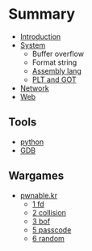 # Summary

* [Introduction](README.md)
* [System](system.md)
  * Buffer overflow
  * Format string
  * [Assembly lang](system/assembly-lang.md)
  * [PLT and GOT](system/plt-and-got.md)
* [Network](network.md)
* [Web](web.md)

## Tools

* [python](tools/python.md)
* [GDB](tools/gdb.md)

## Wargames

* [pwnable.kr](pwnablekr/pwnablekr.md)
  * [1 fd](pwnablekr/pwnablekr/1-fd.md)
  * [2 collision](pwnablekr/pwnablekr/2-col.md)
  * [3 bof](pwnablekr/pwnablekr/3-bof.md)
  * [5 passcode](pwnablekr/pwnablekr/5-passcode.md)
  * [6 random](pwnablekr/pwnablekr/6-random.md)


